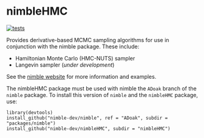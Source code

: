 # nimbleHMC

[![tests](https://github.com/nimble-dev/nimbleHMC/workflows/tests/badge.svg)](https://github.com/nimble-dev/nimbleHMC/actions)

Provides derivative-based MCMC sampling algorithms for use in conjunction with the nimble package.  These include:

- Hamiltonian Monte Carlo (HMC-NUTS) sampler
- Langevin sampler (*under development*)

See the [nimble website](https://r-nimble.org/) for more information
and examples.

<!--
The nimbleHMC package must be used with nimble version XXXX or 
higher. To check the current version number of nimble use `packageVersion("nimble")`. 
-->

The nimbleHMC package must be used with nimble the `ADoak` branch of
the `nimble` package.  To install this version of `nimble` and the
`nimbleHMC` package, use:

```
library(devtools)
install_github("nimble-dev/nimble", ref = "ADoak", subdir = "packages/nimble")
install_github("nimble-dev/nimbleHMC", subdir = "nimbleHMC")
```
